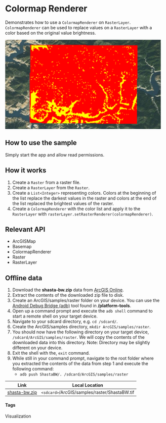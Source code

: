 # Colormap Renderer
Demonstrates how to use a `ColormapRenderer` on `RasterLayer`. `ColormapRenderer` can be used to replace values on a `RasterLayer` with a color based on the original value brightness.

![Colormap Renderer App](colormap-renderer.png)

## How to use the sample
Simply start the app and allow read permissions.

## How it works
1.	Create a `Raster` from a raster file.
2.	Create a `RasterLayer` from the `Raster`.
3.	Create a `List<Integer>` representing colors. Colors at the beginning of the list replace the darkest values in the raster and colors at the end of the list replaced the brightest values of the raster.</li>
4.	Create a `ColormapRenderer` with the color list and apply it to the `RasterLayer` with `rasterLayer.setRasterRenderer(colormapRenderer)`.

## Relevant API
* ArcGISMap
* Basemap
* ColormapRenderer
* Raster
* RasterLayer

## Offline data
1. Download the **shasta-bw.zip** data from [ArcGIS Online](https://arcgisruntime.maps.arcgis.com/home/item.html?id=95392f99970d4a71bd25951beb34a508).  
2. Extract the contents of the downloaded zip file to disk.  
3. Create an ArcGIS/samples/raster folder on your device. You can use the [Android Debug Bridge (adb)](https://developer.android.com/guide/developing/tools/adb.html) tool found in **<sdk-dir>/platform-tools**.
4. Open up a command prompt and execute the `adb shell` command to start a remote shell on your target device.
5. Navigate to your sdcard directory, e.g. `cd /sdcard/`.  
6. Create the ArcGIS/samples directory, `mkdir ArcGIS/samples/raster`.
7. You should now have the following directory on your target device, `/sdcard/ArcGIS/samples/raster`. We will copy the contents of the downloaded data into this directory. Note:  Directory may be slightly different on your device.
8. Exit the shell with the, `exit` command.
9. While still in your command prompt, navigate to the root folder where you extracted the contents of the data from step 1 and execute the following command: 
	* `adb push ShastaBW/. /sdcard/ArcGIS/samples/raster`


Link | Local Location
---------|-------|
|[shasta-bw.zip](https://arcgisruntime.maps.arcgis.com/home/item.html?id=95392f99970d4a71bd25951beb34a508)| `<sdcard>`/ArcGIS/samples/raster/ShastaBW.tif |
	
#### Tags
Visualization
